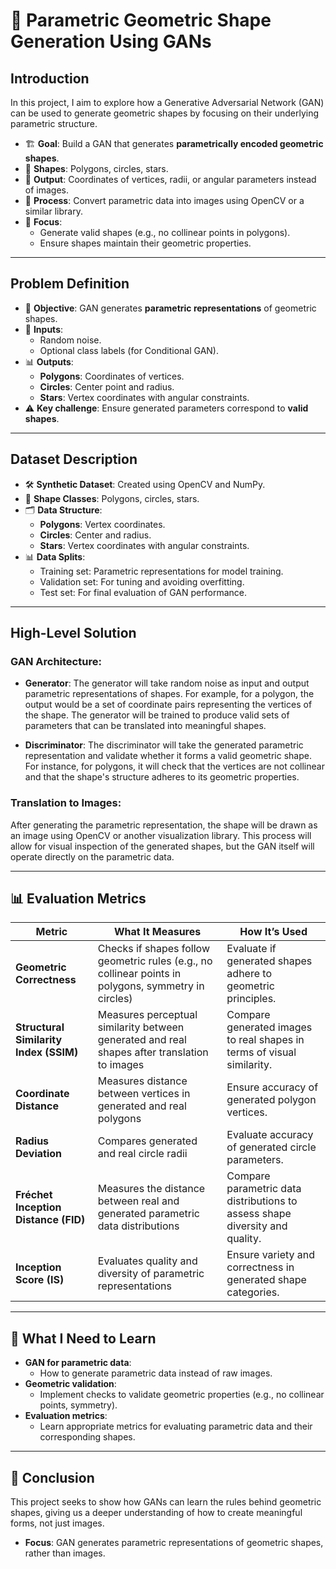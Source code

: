 # 🎨 Parametric Geometric Shape Generation Using GANs

## Introduction
In this project, I aim to explore how a Generative Adversarial Network (GAN) can be used to generate geometric shapes by focusing on their underlying parametric structure.
- 🏗️ **Goal**: Build a GAN that generates **parametrically encoded geometric shapes**.
- 🔺 **Shapes**: Polygons, circles, stars.
- 📝 **Output**: Coordinates of vertices, radii, or angular parameters instead of images.
- 🔄 **Process**: Convert parametric data into images using OpenCV or a similar library.
- 🌟 **Focus**: 
  - Generate valid shapes (e.g., no collinear points in polygons).
  - Ensure shapes maintain their geometric properties.

---

## Problem Definition

- 🎯 **Objective**: GAN generates **parametric representations** of geometric shapes.
- 🔢 **Inputs**:
  - Random noise.
  - Optional class labels (for Conditional GAN).
- 📊 **Outputs**:
  - **Polygons**: Coordinates of vertices.
  - **Circles**: Center point and radius.
  - **Stars**: Vertex coordinates with angular constraints.
- ⚠️ **Key challenge**: Ensure generated parameters correspond to **valid shapes**.

---

## Dataset Description

- 🛠️ **Synthetic Dataset**: Created using OpenCV and NumPy.
- 📐 **Shape Classes**: Polygons, circles, stars.
- 🗂️ **Data Structure**:
  - **Polygons**: Vertex coordinates.
  - **Circles**: Center and radius.
  - **Stars**: Vertex coordinates with angular constraints.
- 📊 **Data Splits**:
  - Training set: Parametric representations for model training.
  - Validation set: For tuning and avoiding overfitting.
  - Test set: For final evaluation of GAN performance.

---

## High-Level Solution

### GAN Architecture:
- **Generator**: The generator will take random noise as input and output parametric representations of shapes. For example, for a polygon, the output would be a set of coordinate pairs representing the vertices of the shape. The generator will be trained to produce valid sets of parameters that can be translated into meaningful shapes.
  
- **Discriminator**: The discriminator will take the generated parametric representation and validate whether it forms a valid geometric shape. For instance, for polygons, it will check that the vertices are not collinear and that the shape's structure adheres to its geometric properties.

### Translation to Images:
After generating the parametric representation, the shape will be drawn as an image using OpenCV or another visualization library. This process will allow for visual inspection of the generated shapes, but the GAN itself will operate directly on the parametric data.


---

## 📊 Evaluation Metrics

| **Metric**                | **What It Measures**                                                                                 | **How It’s Used**                                                                                         |
|---------------------------|------------------------------------------------------------------------------------------------------|------------------------------------------------------------------------------------------------------------|
| **Geometric Correctness**      | Checks if shapes follow geometric rules (e.g., no collinear points in polygons, symmetry in circles)  | Evaluate if generated shapes adhere to geometric principles.                                                |
|  **Structural Similarity Index (SSIM)** | Measures perceptual similarity between generated and real shapes after translation to images    | Compare generated images to real shapes in terms of visual similarity.                                      |
|  **Coordinate Distance**        | Measures distance between vertices in generated and real polygons                                    | Ensure accuracy of generated polygon vertices.                                                              |
|  **Radius Deviation**           | Compares generated and real circle radii                                                             | Evaluate accuracy of generated circle parameters.                                                           |
|  **Fréchet Inception Distance (FID)** | Measures the distance between real and generated parametric data distributions                    | Compare parametric data distributions to assess shape diversity and quality.                                |
|  **Inception Score (IS)**       | Evaluates quality and diversity of parametric representations                                        | Ensure variety and correctness in generated shape categories.                                               |

---

## 🧠 What I Need to Learn

- **GAN for parametric data**:
  - How to generate parametric data instead of raw images.
- **Geometric validation**:
  - Implement checks to validate geometric properties (e.g., no collinear points, symmetry).
- **Evaluation metrics**:
  - Learn appropriate metrics for evaluating parametric data and their corresponding shapes.

---

## 🌟 Conclusion
This project seeks to show how GANs can learn the rules behind geometric shapes, giving us a deeper understanding of how to create meaningful forms, not just images.
- **Focus**: GAN generates parametric representations of geometric shapes, rather than images.

